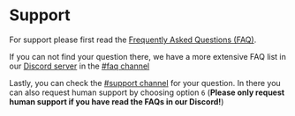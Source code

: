 # Support

For support please first read the [Frequently Asked Questions (FAQ)](/lt/getting-started/faq.md).

If you can not find your question there, we have a more extensive FAQ list in our [Discord server](https://discord.gg/kQQmfNCTzm) in the [#faq channel](https://discord.com/channels/798243210446241792/802668456792293397/832338239657607228)

Lastly, you can check the [#support channel](https://discord.com/channels/798243210446241792/830802350905884683/831910702004437102) for your question. In there you can also request human support by choosing option `6`
(**Please only request human support if you have read the FAQs in our Discord!**)

